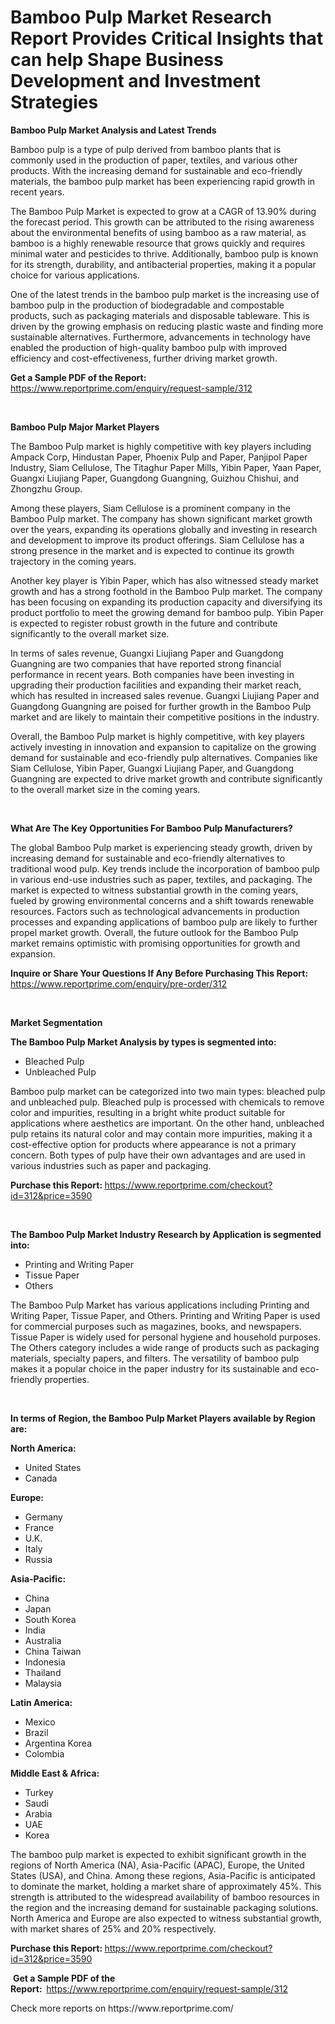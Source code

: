 <p><h1>Bamboo Pulp Market Research Report Provides Critical Insights that can help Shape Business Development and Investment Strategies</h1></p><p><strong>Bamboo Pulp Market Analysis and Latest Trends</strong></p>
<p><p>Bamboo pulp is a type of pulp derived from bamboo plants that is commonly used in the production of paper, textiles, and various other products. With the increasing demand for sustainable and eco-friendly materials, the bamboo pulp market has been experiencing rapid growth in recent years.</p><p>The Bamboo Pulp Market is expected to grow at a CAGR of 13.90% during the forecast period. This growth can be attributed to the rising awareness about the environmental benefits of using bamboo as a raw material, as bamboo is a highly renewable resource that grows quickly and requires minimal water and pesticides to thrive. Additionally, bamboo pulp is known for its strength, durability, and antibacterial properties, making it a popular choice for various applications.</p><p>One of the latest trends in the bamboo pulp market is the increasing use of bamboo pulp in the production of biodegradable and compostable products, such as packaging materials and disposable tableware. This is driven by the growing emphasis on reducing plastic waste and finding more sustainable alternatives. Furthermore, advancements in technology have enabled the production of high-quality bamboo pulp with improved efficiency and cost-effectiveness, further driving market growth.</p></p>
<p><strong>Get a Sample PDF of the Report:&nbsp;</strong> <a href="https://www.reportprime.com/enquiry/request-sample/312">https://www.reportprime.com/enquiry/request-sample/312</a></p>
<p>&nbsp;</p>
<p><strong>Bamboo Pulp Major Market Players</strong></p>
<p><p>The Bamboo Pulp market is highly competitive with key players including Ampack Corp, Hindustan Paper, Phoenix Pulp and Paper, Panjipol Paper Industry, Siam Cellulose, The Titaghur Paper Mills, Yibin Paper, Yaan Paper, Guangxi Liujiang Paper, Guangdong Guangning, Guizhou Chishui, and Zhongzhu Group.</p><p>Among these players, Siam Cellulose is a prominent company in the Bamboo Pulp market. The company has shown significant market growth over the years, expanding its operations globally and investing in research and development to improve its product offerings. Siam Cellulose has a strong presence in the market and is expected to continue its growth trajectory in the coming years.</p><p>Another key player is Yibin Paper, which has also witnessed steady market growth and has a strong foothold in the Bamboo Pulp market. The company has been focusing on expanding its production capacity and diversifying its product portfolio to meet the growing demand for bamboo pulp. Yibin Paper is expected to register robust growth in the future and contribute significantly to the overall market size.</p><p>In terms of sales revenue, Guangxi Liujiang Paper and Guangdong Guangning are two companies that have reported strong financial performance in recent years. Both companies have been investing in upgrading their production facilities and expanding their market reach, which has resulted in increased sales revenue. Guangxi Liujiang Paper and Guangdong Guangning are poised for further growth in the Bamboo Pulp market and are likely to maintain their competitive positions in the industry.</p><p>Overall, the Bamboo Pulp market is highly competitive, with key players actively investing in innovation and expansion to capitalize on the growing demand for sustainable and eco-friendly pulp alternatives. Companies like Siam Cellulose, Yibin Paper, Guangxi Liujiang Paper, and Guangdong Guangning are expected to drive market growth and contribute significantly to the overall market size in the coming years.</p></p>
<p>&nbsp;</p>
<p><strong>What Are The Key Opportunities For Bamboo Pulp Manufacturers?</strong></p>
<p><p>The global Bamboo Pulp market is experiencing steady growth, driven by increasing demand for sustainable and eco-friendly alternatives to traditional wood pulp. Key trends include the incorporation of bamboo pulp in various end-use industries such as paper, textiles, and packaging. The market is expected to witness substantial growth in the coming years, fueled by growing environmental concerns and a shift towards renewable resources. Factors such as technological advancements in production processes and expanding applications of bamboo pulp are likely to further propel market growth. Overall, the future outlook for the Bamboo Pulp market remains optimistic with promising opportunities for growth and expansion.</p></p>
<p><strong>Inquire or Share Your Questions If Any Before Purchasing This Report:</strong> <a href="https://www.reportprime.com/enquiry/pre-order/312">https://www.reportprime.com/enquiry/pre-order/312</a></p>
<p>&nbsp;</p>
<p><strong>Market Segmentation</strong></p>
<p><strong>The Bamboo Pulp Market Analysis by types is segmented into:</strong></p>
<p><ul><li>Bleached Pulp</li><li>Unbleached Pulp</li></ul></p>
<p><p>Bamboo pulp market can be categorized into two main types: bleached pulp and unbleached pulp. Bleached pulp is processed with chemicals to remove color and impurities, resulting in a bright white product suitable for applications where aesthetics are important. On the other hand, unbleached pulp retains its natural color and may contain more impurities, making it a cost-effective option for products where appearance is not a primary concern. Both types of pulp have their own advantages and are used in various industries such as paper and packaging.</p></p>
<p><strong>Purchase this Report:&nbsp;</strong><a href="https://www.reportprime.com/checkout?id=312&price=3590">https://www.reportprime.com/checkout?id=312&price=3590</a></p>
<p>&nbsp;</p>
<p><strong>The Bamboo Pulp Market Industry Research by Application is segmented into:</strong></p>
<p><ul><li>Printing and Writing Paper</li><li>Tissue Paper</li><li>Others</li></ul></p>
<p><p>The Bamboo Pulp Market has various applications including Printing and Writing Paper, Tissue Paper, and Others. Printing and Writing Paper is used for commercial purposes such as magazines, books, and newspapers. Tissue Paper is widely used for personal hygiene and household purposes. The Others category includes a wide range of products such as packaging materials, specialty papers, and filters. The versatility of bamboo pulp makes it a popular choice in the paper industry for its sustainable and eco-friendly properties.</p></p>
<p>&nbsp;</p>
<p><strong>In terms of Region, the Bamboo Pulp Market Players available by Region are:</strong></p>
<p>
    <p> <strong> North America: </strong>
        <ul>
            <li>United States</li>
            <li>Canada</li>
        </ul>
        </p> 
    <p> <strong> Europe: </strong>
        <ul>
            <li>Germany</li>
            <li>France</li>
            <li>U.K.</li>
            <li>Italy</li>
            <li>Russia</li>
        </ul>
        </p> 
    <p> <strong> Asia-Pacific: </strong>
        <ul>
            <li>China</li>
            <li>Japan</li>
            <li>South Korea</li>
            <li>India</li>
            <li>Australia</li>
            <li>China Taiwan</li>
            <li>Indonesia</li>
            <li>Thailand</li>
            <li>Malaysia</li>
        </ul>
        </p> 
    <p> <strong> Latin America: </strong>
        <ul>
            <li>Mexico</li>
            <li>Brazil</li>
            <li>Argentina Korea</li>
            <li>Colombia</li>
        </ul>
        </p> 
    <p> <strong> Middle East & Africa: </strong>
        <ul>
            <li>Turkey</li>
            <li>Saudi</li>
            <li>Arabia</li>
            <li>UAE</li>
            <li>Korea</li>
        </ul>
    </p>
    </p>
<p><p>The bamboo pulp market is expected to exhibit significant growth in the regions of North America (NA), Asia-Pacific (APAC), Europe, the United States (USA), and China. Among these regions, Asia-Pacific is anticipated to dominate the market, holding a market share of approximately 45%. This strength is attributed to the widespread availability of bamboo resources in the region and the increasing demand for sustainable packaging solutions. North America and Europe are also expected to witness substantial growth, with market shares of 25% and 20% respectively.</p></p>
<p><strong>Purchase this Report: </strong><a href="https://www.reportprime.com/checkout?id=312&price=3590">https://www.reportprime.com/checkout?id=312&price=3590</a></p>
<p>&nbsp;<strong>Get a Sample PDF of the Report:&nbsp;&nbsp;</strong><a href="https://www.reportprime.com/enquiry/request-sample/312">https://www.reportprime.com/enquiry/request-sample/312</a></p>
<p><strong></strong></p>
<p>Check more reports on https://www.reportprime.com/</p>